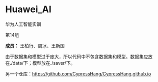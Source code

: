 # 								Huawei_AI
华为人工智能实训



第14组



**成员：** 王柏行、周冰、王新国



由于数据集和模型过于庞大，所以代码中不包含数据集和模型。数据集应放在./data/下；模型放在./saver/下。



另一个仓库：https://github.com/CypressHang/CypressHang.github.io

